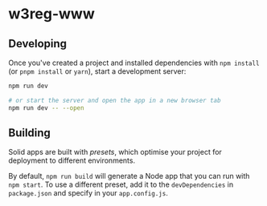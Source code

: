 # w3reg-www

## Developing

Once you've created a project and installed dependencies with `npm install`
(or `pnpm install` or `yarn`), start a development server:

```bash
npm run dev

# or start the server and open the app in a new browser tab
npm run dev -- --open
```

## Building

Solid apps are built with _presets_, which optimise your project for
deployment to different environments.

By default, `npm run build` will generate a Node app that you can run with
`npm start`. To use a different preset, add it to the `devDependencies` in
`package.json` and specify in your `app.config.js`.

